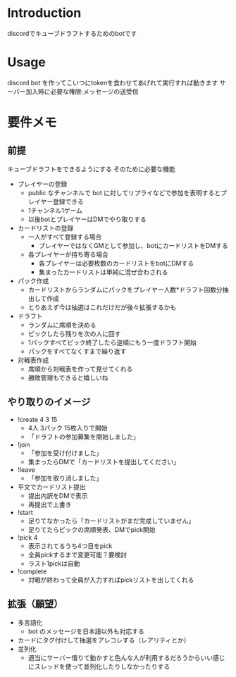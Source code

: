 # Introduction
discordでキューブドラフトするためのbotです

# Usage
discord bot を作ってこいつにtokenを食わせてあげれて実行すれば動きます
サーバー加入時に必要な権限:メッセージの送受信

# 要件メモ

## 前提
キューブドラフトをできるようにする
そのために必要な機能
  - プレイヤーの登録
    - public なチャンネルで bot に対してリプライなどで参加を表明するとプレイヤー登録できる
    - 1チャンネル1ゲーム
    - 以後botとプレイヤーはDMでやり取りする
  - カードリストの登録
    - 一人がすべて登録する場合
      - プレイヤーではなくGMとして参加し、botにカードリストをDMする
    - 各プレイヤーが持ち寄る場合
      - 各プレイヤーは必要枚数のカードリストをbotにDMする
      - 集まったカードリストは単純に混ぜ合わされる
  - パック作成
    - カードリストからランダムにパックをプレイヤー人数*ドラフト回数分抽出して作成
    - とりあえず今は抽選はこれだけだが後々拡張するかも
  - ドラフト
    - ランダムに席順を決める
    - ピックしたら残りを次の人に回す
    - 1パックすべてピック終了したら逆順にもう一度ドラフト開始
    - パックをすべてなくすまで繰り返す
  - 対戦表作成
    - 席順から対戦表を作って見せてくれる
    - 勝敗管理もできると嬉しいね

## やり取りのイメージ
  - !create 4 3 15
    - 4人 3パック 15枚入りで開始
    - 「ドラフトの参加募集を開始しました」
  - !join
    - 「参加を受け付けました」
    - 集まったらDMで「カードリストを提出してください」
  - !leave
    - 「参加を取り消しました」
  - 平文でカードリスト提出
    - 提出内訳をDMで表示
    - 再提出で上書き
  - !start
    - 足りてなかったら「カードリストがまだ完成していません」
    - 足りてたらピックの席順発表、DMでpick開始
  - !pick 4
    - 表示されてるうち4つ目をpick
    - 全員pickするまで変更可能？要検討
    - ラスト1pickは自動
  - !complete
    - 対戦が終わって全員が入力すればpickリストを出してくれる


## 拡張（願望）
  - 多言語化
    - bot のメッセージを日本語以外も対応する
  - カードにタグ付けして抽選をアレコレする（レアリティとか）
  - 並列化
    - 適当にサーバー借りて動かすと色んな人が利用するだろうからいい感じにスレッドを使って並列化したりしなかったりする